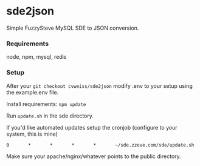 # sde2json
Simple FuzzySteve MySQL SDE to JSON conversion.

### Requirements
node, npm, mysql, redis

### Setup

After your ```git checkout cvweiss/sde2json``` modify .env to your setup using the example.env file.

Install requirements: ```npm update```

Run ```update.sh``` in the sde directory.

If you'd like automated updates setup the cronjob (configure to your system, this is mine)

    0       *       *       *       *       ~/sde.zzeve.com/sde/update.sh

Make sure your apache/nginx/whatever points to the public directory. 
